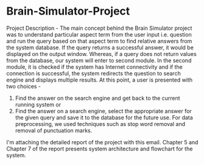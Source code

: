 # Brain-Simulator-Project

Project Description -
The main concept behind the Brain Simulator project was to understand particular aspect term from the user input i.e. question and run the query based on that aspect term to find relative answers from the system database. If the query returns a successful answer, it would be displayed on the output window. Whereas, if a query does not return values from the database, our system will enter to second module. In the second module, it is checked if the system has Internet connectivity and if the connection is successful, the system redirects the question to search engine and displays multiple results. At this point, a user is presented with two choices -
1. Find the answer on the search engine and get back to the current running system or
2. Find the answer on a search engine, select the appropriate answer for the given query and save it to the database for the future use.
For data preprocessing, we used techniques such as stop word removal and removal of punctuation marks.

I'm attaching the detailed report of the project with this email. Chapter 5 and Chapter 7 of the report presents system architecture and flowchart for the system.
